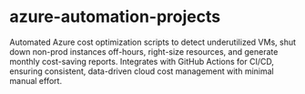 # azure-automation-projects
Automated Azure cost optimization scripts to detect underutilized VMs, shut down non-prod instances off-hours, right-size resources, and generate monthly cost-saving reports. Integrates with GitHub Actions for CI/CD, ensuring consistent, data-driven cloud cost management with minimal manual effort.
